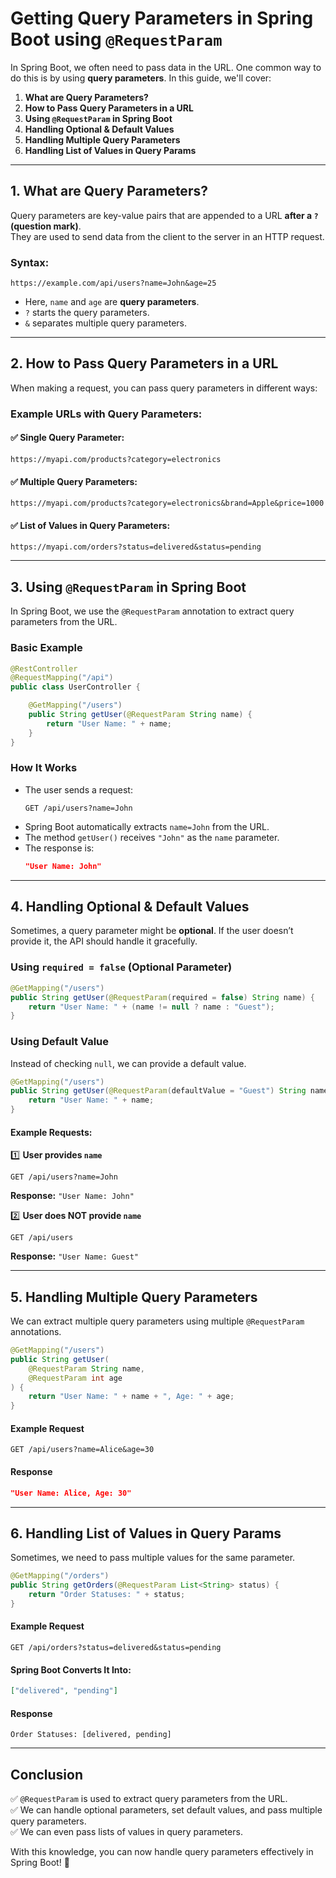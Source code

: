 

# **Getting Query Parameters in Spring Boot using `@RequestParam`**
In Spring Boot, we often need to pass data in the URL. One common way to do this is by using **query parameters**. In this guide, we'll cover:  
1. **What are Query Parameters?**  
2. **How to Pass Query Parameters in a URL**  
3. **Using `@RequestParam` in Spring Boot**  
4. **Handling Optional & Default Values**  
5. **Handling Multiple Query Parameters**  
6. **Handling List of Values in Query Params**  

---

## **1. What are Query Parameters?**
Query parameters are key-value pairs that are appended to a URL **after a `?` (question mark)**.  
They are used to send data from the client to the server in an HTTP request.

### **Syntax:**
```
https://example.com/api/users?name=John&age=25
```
- Here, `name` and `age` are **query parameters**.
- `?` starts the query parameters.
- `&` separates multiple query parameters.

---

## **2. How to Pass Query Parameters in a URL**
When making a request, you can pass query parameters in different ways:

### **Example URLs with Query Parameters:**
#### ✅ **Single Query Parameter:**
```
https://myapi.com/products?category=electronics
```
#### ✅ **Multiple Query Parameters:**
```
https://myapi.com/products?category=electronics&brand=Apple&price=1000
```
#### ✅ **List of Values in Query Parameters:**
```
https://myapi.com/orders?status=delivered&status=pending
```

---

## **3. Using `@RequestParam` in Spring Boot**
In Spring Boot, we use the `@RequestParam` annotation to extract query parameters from the URL.

### **Basic Example**
```java
@RestController
@RequestMapping("/api")
public class UserController {

    @GetMapping("/users")
    public String getUser(@RequestParam String name) {
        return "User Name: " + name;
    }
}
```
### **How It Works**
- The user sends a request:  
  ```
  GET /api/users?name=John
  ```
- Spring Boot automatically extracts `name=John` from the URL.
- The method `getUser()` receives `"John"` as the `name` parameter.
- The response is:
  ```json
  "User Name: John"
  ```

---

## **4. Handling Optional & Default Values**
Sometimes, a query parameter might be **optional**. If the user doesn’t provide it, the API should handle it gracefully.

### **Using `required = false` (Optional Parameter)**
```java
@GetMapping("/users")
public String getUser(@RequestParam(required = false) String name) {
    return "User Name: " + (name != null ? name : "Guest");
}
```
### **Using Default Value**
Instead of checking `null`, we can provide a default value.
```java
@GetMapping("/users")
public String getUser(@RequestParam(defaultValue = "Guest") String name) {
    return "User Name: " + name;
}
```
#### **Example Requests:**
1️⃣ **User provides `name`**
   ```
   GET /api/users?name=John
   ```
   **Response:** `"User Name: John"`

2️⃣ **User does NOT provide `name`**
   ```
   GET /api/users
   ```
   **Response:** `"User Name: Guest"`

---

## **5. Handling Multiple Query Parameters**
We can extract multiple query parameters using multiple `@RequestParam` annotations.

```java
@GetMapping("/users")
public String getUser(
    @RequestParam String name, 
    @RequestParam int age
) {
    return "User Name: " + name + ", Age: " + age;
}
```
#### **Example Request**
```
GET /api/users?name=Alice&age=30
```
#### **Response**
```json
"User Name: Alice, Age: 30"
```

---

## **6. Handling List of Values in Query Params**
Sometimes, we need to pass multiple values for the same parameter.

```java
@GetMapping("/orders")
public String getOrders(@RequestParam List<String> status) {
    return "Order Statuses: " + status;
}
```
#### **Example Request**
```
GET /api/orders?status=delivered&status=pending
```
#### **Spring Boot Converts It Into:**
```json
["delivered", "pending"]
```
#### **Response**
```
Order Statuses: [delivered, pending]
```

---

## **Conclusion**
✅ `@RequestParam` is used to extract query parameters from the URL.  
✅ We can handle optional parameters, set default values, and pass multiple query parameters.  
✅ We can even pass lists of values in query parameters.  

With this knowledge, you can now handle query parameters effectively in Spring Boot! 🚀